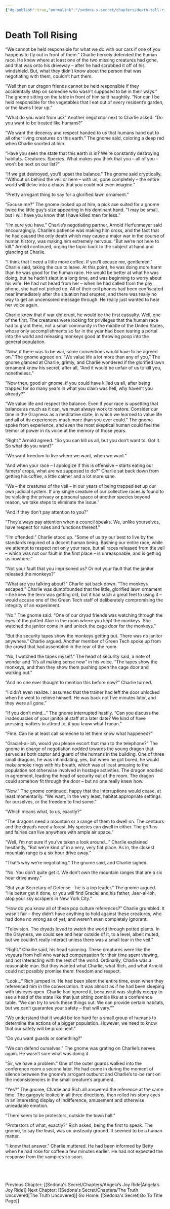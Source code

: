```yaml
---
{"dg-publish":true,"permalink":"/sedona-s-secret/chapters/death-toll-rising/"}
---
```


# Death Toll Rising

“We cannot be held responsible for what we do with our cars if one of you happens to fly out in front of them.” Charlie fiercely defended the human race. He knew where at least one of the two missing creatures had gone, and that was onto his driveway – after he had scrubbed it off of his windshield. But, what they didn’t know about the person that was negotiating with them, couldn’t hurt them.

“Well then our dragon friends cannot be held responsible if they accidentally step on someone who wasn’t supposed to be in their ways.” The gnome sitting on the table in front of him said haughtily. “Nor can I be held responsible for the vegetables that I eat out of every resident’s garden, or the lawns I tear up.”

“What do you want from us?” Another negotiator next to Charlie asked. “Do you want to be treated like humans?”

“We want the decency and respect handed to us that humans hand out to all other living creatures on this earth.” The gnome said, coloring a deep red when Charlie snorted at him.

“Have you seen the state that this earth is in? We’re constantly destroying habitats. Creatures. Species. What makes you think that you – all of you – won’t be next on our list?”

“If we get destroyed, you’ll upset the balance.” The gnome said cryptically. “Without us behind the veil or here – with us, gone completely – the entire world will delve into a chaos that you could not even imagine.”

“Pretty arrogant thing to say for a glorified lawn ornament.”

“Excuse me?” The gnome looked up at him, a pick axe suited for a gnome twice the little guy’s size appearing in his dominant hand. “I may be small, but I will have you know that I have killed men for less.”

“I’m sure you have.” Charlie’s negotiating partner, Arnold Herfunmeyer said encouragingly. Charlie’s patience was making him cross, and the fact that he had caused the only death which may cause a major war in the course of human history, was making him extremely nervous. “But we’re not here to kill.” Arnold continued, urging the topic back to the subject at hand and glancing at Charlie.

“I think that I need a little more coffee. If you’ll excuse me, gentlemen.” Charlie said, taking the cue to leave. At this point, he was doing more harm than he was good for the human race. He would be better at what he was doing, but he hadn’t slept in a long time, and was beginning to worry about his wife. He had not heard from her – when he had called from the pay phone, she had not picked up. All of their cell phones had been confiscated near immediately after the situation had erupted, and there was really no way to get an uncensored message through. He really just wanted to hear her voice again.

Charlie knew that if war did erupt, he would be the first casualty. Well, one of the first. The creatures were looking for privileges that the human race had to grant them, not a small community in the middle of the United States, whose only accomplishments so far in the year had been tearing a portal into the world and releasing monkeys good at throwing poop into the general population.

“Now, if there was to be war, some conventions would have to be agreed on.” The gnome agreed on. “We value life a lot more than any of you,” The gnome glanced at Charlie, grimly, and Charlie wondered if the glorified lawn ornament knew his secret, after all, “And it would be unfair of us to kill you, nonetheless.”

“Now then, good sir gnome, if you could have killed us all, after being trapped for so many years in what you claim was hell, why haven’t you already?”

“We value life and respect the balance. Even if your race is upsetting that balance as much as it can, we must always work to restore. Consider our time in the Grayness as a meditative state, in which we learned to value life and all of its experiences much more than you ever could.” The gnome spoke from experience, and even the most skeptical human could feel the tremor of power in its voice at the memory of those years.

“Right.” Arnold agreed. “So you can kill us all, but you don’t want to. Got it. So what do you want?”

“We want freedom to live where we want, when we want.”

“And when your race – I apologize if this is offensive – starts eating our famers’ crops, what are we supposed to do?” Charlie sat back down from getting his coffee, a little calmer and a lot more sane.

“We – the creatures of the veil – in our years of being trapped set up our own judicial system. If any single creature of our collective races is found to be violating the privacy or personal space of another species beyond reason, we take steps to eliminate the issue.”

“And if they don’t pay attention to you?”

“They always pay attention when a council speaks. We, unlike yourselves, have respect for rules and functions thereof.”

“I’m offended.” Charlie stood up. “Some of us try our best to live by the standards required of a decent human being. Bashing our entire race, while we attempt to respect not only your race, but all races released from the veil – which was not our fault in the first place – is unreasonable, and is getting us nowhere.”

“Not your fault that you imprisoned us? Or not your fault that the janitor released the monkeys?”

“What are you talking about?” Charlie sat back down. “The monkeys escaped.” Charlie was dumbfounded that the little, glorified lawn ornament – he knew the term was getting old, but it had such a great feel to using it – would accuse one of the Green Tech staff of deliberately compromising the integrity of an experiment.

“No.” The gnome said. “One of our dryad friends was watching through the eyes of the potted Aloe in the room where you kept the monkeys. She watched the janitor come in and unlock the cage door for the monkeys.”

“But the security tapes show the monkeys getting out. There was no janitor anywhere.” Charlie argued. Another member of Green Tech spoke up from the crowd that had assembled in the rear of the room.

“No, I watched the tapes myself.” The head of security said, a note of wonder and “it’s all making sense now” in his voice. “The tapes show the monkeys, and then they show them pushing open the cage door and walking out.”

“And no one ever thought to mention this before now?” Charlie turned.

“I didn’t even realize. I assumed that the trainer had left the door unlocked when he went to relieve himself. He was back not five minutes later, and they were all gone.”

“If you don’t mind…” The gnome interrupted hastily. “Can you discuss the inadequacies of your janitorial staff at a later date? We kind of have pressing matters to attend to, if you know what I mean.”

“Fine. Can he at least call someone to let them know what happened?”

“Graciel-al-loh, would you please escort that man to the telephone?” The gnome in charge of negotiation nodded towards the young dragon that served as both captor and guard of the humans in the building. One of three small dragons, he was intimidating, yes, but when he got bored, he would make smoke rings with his breath, which was at least amusing to the population not otherwise involved in hostage activities. The dragon nodded in agreement, leading the head of security out of the room. The dragon could somehow fit through the door – but no one really knew how.

“Now.” The gnome continued, happy that the interruptions would cease, at least momentarily. “We want, in the very least, habitat appropriate settings for ourselves, or the freedom to find some.”

“Which means what, to us, exactly?”

“The dragons need a mountain or a range of them to dwell on. The centaurs and the dryads need a forest. My species can dwell in either. The griffins and fairies can live anywhere with ample air space.”

“Well, I’m not sure if you’ve taken a look around…” Charlie explained hesitantly, “But we’re kind of in a very, very flat place. As in, the closest mountain range is a six hour drive away.”

“That’s why we’re negotiating.” The gnome said, and Charlie sighed.

“No. You don’t quite get it. We don’t own the mountain ranges that are a six hour drive away.”

“But your Secretary of Defense – he is a top leader.” The gnome argued. “He better get it done, or you will find Graciel and his father, Jaer-al-loh, atop your sky scrapers in New York City.”

“How do you know all of these pop culture references?” Charlie grumbled. It wasn’t fair – they didn’t have anything to hold against these creatures, who had done no wrong as of yet, and weren’t even completely ignorant.

“Television. The dryads loved to watch the world through potted plants. In the Grayness, we could see and hear outside of it, to a level, albeit muted, but we couldn’t really interact unless there was a small tear in the veil.”

“Right.” Charlie said, his head spinning. These creatures were like the voyeurs from hell who wanted compensation for their time spent viewing, and not interacting with the rest of the world. Ordinarily, Charlie was a reasonable man. But they wanted what Charlie, what Rich, and what Arnold could not possibly promise them: freedom and respect.

“Look…” Rich jumped in. He had been silent the entire time, even when they referenced him in the conversation. It was almost as if he had been sleeping with his eyes open. Charlie had ignored it, because it was slightly creepy to see a head of the state like that just sitting zombie like at a conference table. “We can try to work these things out. We can provide certain habitats, but we can’t guarantee your safety – that will vary.””

“We understand that it would be too hard for a small group of humans to determine the actions of a bigger population. However, we need to know that our safety will be prominent.”

“Do you want guards or something?”

“We can defend ourselves.” The gnome was grating on Charlie’s nerves again. He wasn’t sure what was doing it.

“Sir, we have a problem.” One of the outer guards walked into the conference room a second later. He had come in during the moment of silence between the gnome’s arrogant outburst and Charlie’s to-be rant on the inconsistencies in the small creature’s argument.

“Yes?” The gnome, Charlie and Rich all answered the reference at the same time. The gargoyle looked in all three directions, then rolled his stony eyes in an interesting display of indifference, amusement and otherwise unreadable emotion.

“There seem to be protestors, outside the town hall.”

“Protestors of what, exactly?” Rich asked, being the first to speak. The gnome, to say the least, was on unsteady ground. It seemed to be a human matter.

“I know that answer.” Charlie muttered. He had been informed by Betty when he had rose for coffee a few minutes earlier. He had not expected the response from the vampires so soon.


  
---
Previous Chapter: [[Sedona's Secret/Chapters/Angela’s Joy Ride\|Angela’s Joy Ride]]
Next Chapter: [[Sedona's Secret/Chapters/The Truth Uncovered\|The Truth Uncovered]]
Go Home: [[Sedona's Secret\|Go To Title Page]]
  


